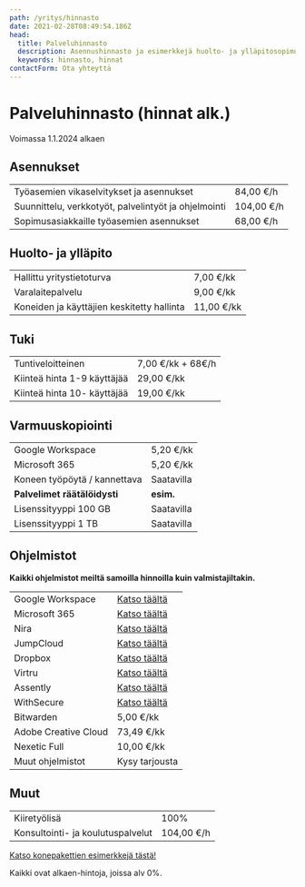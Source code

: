 ```yaml
---
path: /yritys/hinnasto
date: 2021-02-28T08:49:54.186Z
head:
  title: Palveluhinnasto
  description: Asennushinnasto ja esimerkkejä huolto- ja ylläpitosopimusten hinnoista.
  keywords: hinnasto, hinnat
contactForm: Ota yhteyttä
---
```

# Palveluhinnasto (hinnat alk.)

V﻿oimassa 1.1.2024 alkaen

## Asennukset

|                                                      |            |
| ---------------------------------------------------- | ---------- |
| Työasemien vikaselvitykset ja asennukset             | 84,00 €/h  |
| Suunnittelu, verkkotyöt, palvelintyöt ja ohjelmointi | 104,00 €/h |
| ﻿Sopimusasiakkaille työasemien asennukset            | 68,00 €/h  |

## Huolto- ja ylläpito

|                                            |            |
| ------------------------------------------ | ---------- |
| Hallittu yritystietoturva                  | 7,00 €/kk  |
| Varalaitepalvelu                           | 9,00 €/kk  |
| Koneiden ja käyttäjien keskitetty hallinta | 11,00 €/kk |

## Tuki

|                             |                   |
| --------------------------- | ----------------- |
| Tuntiveloitteinen           | 7,00 €/kk + 68€/h |
| Kiinteä hinta 1-9 käyttäjää | 29,00 €/kk        |
| Kiinteä hinta 10- käyttäjää | 19,00 €/kk        |

## Varmuuskopiointi

|                              |             |
| ---------------------------- | ----------- |
| Google Workspace             | 5,20 €/kk   |
| ﻿Microsoft 365               | 5,20 €/kk   |
| Koneen työpöytä / kannettava | S﻿aatavilla |
| **Palvelimet räätälöidysti** | **esim.**   |
| ﻿Lisenssityyppi 100 GB       | S﻿aatavilla |
| ﻿Lisenssityyppi 1 TB         | S﻿aatavilla |

## Ohjelmistot

**K﻿aikki ohjelmistot meiltä samoilla hinnoilla kuin valmistajiltakin.**

|                       |                                                                 |
| --------------------- | --------------------------------------------------------------- |
| Google Workspace      | [Katso täältä](https://www.tdp.fi/ohjelmistot/google-workspace) |
| Microsoft 365         | [Katso täältä](https://www.tdp.fi/ohjelmistot/microsoft-365)    |
| Nira                  | [Katso täältä](https://www.tdp.fi/ohjelmistot/nira)             |
| JumpCloud             | [Katso täältä](https://www.tdp.fi/ohjelmistot/jumpcloud)        |
| Dropbox               | [Katso täältä](https://www.tdp.fi/ohjelmistot/dropbox)          |
| ﻿Virtru               | [Katso täältä](https://www.tdp.fi/ohjelmistot/virtru)           |
| ﻿Assently             | [Katso täältä](https://www.tdp.fi/ohjelmistot/assently)         |
| ﻿WithSecure           | [Katso täältä](https://www.tdp.fi/ohjelmistot/withsecure)       |
| ﻿Bitwarden            | 5,00 €/kk                                                       |
| ﻿Adobe Creative Cloud | 73,49 €/kk                                                      |
| ﻿Nexetic Full         | 10,00 €/kk                                                      |
| ﻿Muut ohjelmistot     | Kysy tarjousta                                                  |

## Muut

|                                    |            |
| ---------------------------------- | ---------- |
| K﻿iiretyölisä                      | 100%       |
| ﻿Konsultointi- ja koulutuspalvelut | 104,00 €/h |

<a href="/tietokone-leasing-esimerkkipaketit">Katso konepakettien esimerkkejä tästä!</a>

Kaikki ovat alkaen-hintoja, joissa alv 0%.